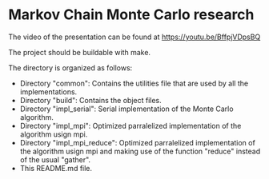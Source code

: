 # Markov Chain Monte Carlo research

The video of the presentation can be found at https://youtu.be/BffpjVDpsBQ 

The project should be buildable with make.

The directory is organized as follows:
- Directory "common":
        Contains the utilities file that are used by all the implementations.
- Directory "build":
        Contains the object files.
- Directory "impl_serial":
        Serial implementation of the Monte Carlo algorithm.
- Directory "impl_mpi":
        Optimized parralelized implementation of the algorithm usign mpi.
- Directory "impl_mpi_reduce":
        Optimized parralelized implementation of the algorithm usign mpi and making use of the function "reduce" instead of the usual "gather".
- This README.md file.
